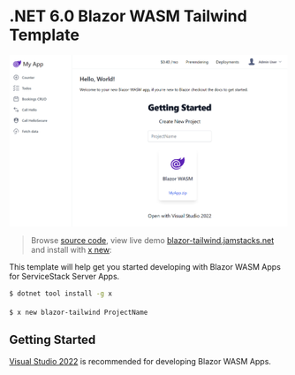 
# .NET 6.0 Blazor WASM Tailwind Template

[![](https://raw.githubusercontent.com/ServiceStack/Assets/master/csharp-templates/blazor-tailwind.png)](https://blazor-tailwind.jamstacks.net)

> Browse [source code](https://github.com/NetCoreTemplates/blazor-tailwind), view live demo [blazor-tailwind.jamstacks.net](https://blazor-tailwind.jamstacks.net) and install with [x new](https://docs.servicestack.net/dotnet-new):

This template will help get you started developing with Blazor WASM Apps for ServiceStack Server Apps.

```bash
$ dotnet tool install -g x

$ x new blazor-tailwind ProjectName
```

## Getting Started

[Visual Studio 2022](https://visualstudio.microsoft.com/launch/) is recommended for developing Blazor WASM Apps.
